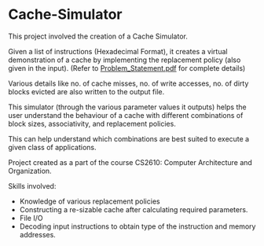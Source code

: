 # Cache-Simulator

This project involved the creation of a Cache Simulator. 

Given a list of instructions (Hexadecimal Format), it creates a virtual demonstration of a cache by implementing the replacement policy (also given in the input).
(Refer to [Problem_Statement.pdf](https://github.com/akshithsriram/Cache-Simulator/blob/main/Problem_Statement.pdf) for complete details)

Various details like no. of cache misses, no. of write accesses, no. of dirty blocks evicted are also written to the output file.

This simulator (through the various parameter values it outputs) helps the user understand the behaviour of a cache with different combinations of block sizes, associativity, and replacement policies. 

This can help understand which combinations are best suited to execute a given class of applications.

Project created as a part of the course CS2610: Computer Architecture and Organization.

Skills involved:
- Knowledge of various replacement policies
- Constructing a re-sizable cache after calculating required parameters.
- File I/O
- Decoding input instructions to obtain type of the instruction and memory addresses. 

